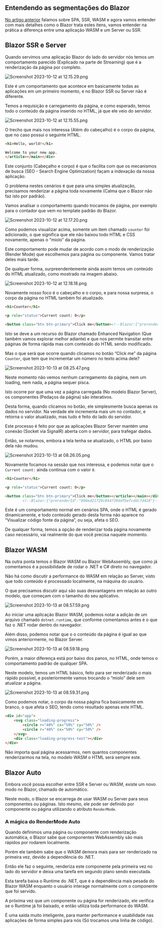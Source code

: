 ## Entendendo as segmentações do Blazor

[No artigo anterior](https://balta.io/blog/o-futuro-do-aspnet-e-blazor) falamos sobre SPA, SSR, WASM e agora vamos entender com mais detalhes como o Blazor trata estes itens, vamos entender na prática a diferença entre uma aplicação WASM e um Server ou SSR.

## Blazor SSR e Server

Quando servimos uma aplicação Blazor do lado do servidor nós temos um comportamento parecido (Explicado na parte de Streaming) que é a renderização da página por completo.

![Screenshot 2023-10-12 at 12.15.29.png](images/Screenshot_2023-10-12_at_12.15.29.png)

Este é um comportamento que acontece em basicamente todas as aplicações em um primeiro momento, e no Blazor SSR ou Server não é diferente.

Temos a requisição e carregamento da página, e como esperado, temos todo o conteúdo da página inserido no HTML, já que ele veio do servidor.

![Screenshot 2023-10-12 at 12.15.55.png](images/Screenshot_2023-10-12_at_12.15.55.png)

O trecho que mais nos interessa (Além do cabeçalho) é o corpo da página, que no caso possui o seguinte HTML.

```html
<h1>Hello, world!</h1>

Welcome to your new app.
</article></main></div>
```

Este conjunto (Cabeçalho e corpo) é que o facilita com que os mecanismos de busca (SEO - Search Engine Optimization) façam a indexação da nossa aplicação.

O problema nestes cenários é que para uma simples atualização, precisamos renderizar a página toda novamente (Calma que o Blazor não faz isto por padrão).

Vamos analisar o comportamento quando trocamos de página, por exemplo para o contador que vem no template padrão do Blazor.

![Screenshot 2023-10-12 at 12.17.20.png](images/Screenshot_2023-10-12_at_12.17.20.png)

Como podemos visualizar acima, somente um item chamado `counter` foi adicionado, o que significa que ele não baixou todo HTML e CSS novamente, apenas o “miolo” da página.

Este comportamento pode mudar de acordo com o modo de renderização (Render Mode) que escolhemos para página ou componente. Vamos tratar deles mais tarde.

De qualquer forma, surpreendentemente ainda assim temos um conteúdo do HTML atualizado, como mostrado na imagem abaixo.

![Screenshot 2023-10-12 at 12.18.18.png](images/Screenshot_2023-10-12_at_12.18.18.png)

Novamente nosso foco é o cabeçalho e o corpo, e para nossa surpresa, o corpo da página no HTML também foi atualizado.

```html
<h1>Counter</h1>

<p role="status">Current count: 0</p>

<button class="btn btn-primary">Click me</button><!--Blazor:{"prerenderId":"854296b6197a4490b2661c463ae16e78"}--></article></main></div>
```

Isto se deve a um recurso do Blazor chamado Enhanced Navigation (Que também vamos explorar melhor adiante) e que nos permite transitar entre páginas de forma rápida mas com conteúdo do HTML sendo modificado.

Mas o que será que ocorre quando clicamos no botão “Click me” da página `Counter`, que tem que incrementar um número no texto acima dele?

![Screenshot 2023-10-13 at 08.25.47.png](images/Screenshot_2023-10-13_at_08.25.47.png)

Neste momento não vemos nenhum carregamento da página, nem um loading, nem nada, a página sequer pisca.

Isto ocorre por que uma vez a página carregada (No modelo Blazor Server), os componentes (Pedaços da página) são interativos.

Desta forma, quando clicamos no botão, ele simplesmente busca apenas os dados no servidor. Na verdade ele incrementa mais um no contador, e retorna o valor atualizado, mas tudo é feito do lado do servidor.

Este processo é feito por que as aplicações Blazor Server mantém uma conexão (Socket via SignalR) aberta com o servidor, para trafegar dados.

Então, se notarmos, embora a tela tenha se atualizado, o HTML por baixo dela não mudou.

![Screenshot 2023-10-13 at 08.26.05.png](images/Screenshot_2023-10-13_at_08.26.05.png)

Novamente focamos na sessão que nos interessa, e podemos notar que o `Current count:` ainda continua com o valor `0`.

```html
<h1>Counter</h1>

<p role="status">Current count: 0</p>

<button class="btn btn-primary">Click me</button></article></main></div>
        <!--Blazor:{"prerenderId":"896ed21729c044739ddfbefcddc7d428"}-->
```

Este é um comportamento normal em cenários SPA, onde o HTML é gerado dinamicamente, e todo conteúdo gerado desta forma não aparece no “Visualizar código fonte da página”, ou seja, afeta o SEO.

De qualquer forma, temos a opção de renderizar toda página novamente caso necessário, vai realmente do que você precisa naquele momento.

## Blazor WASM

Na outra ponta temos o Blazor WASM ou Blazor WebAssembly, que como já comentamos é a possibilidade de rodar o .NET e C# direto no navegador.

Não há como discutir a performance do WASM em relação ao Server, visto que todo conteúdo é processado localmente, na máquina do usuário.

O que precisamos discutir aqui são suas desvantagens em relação ao outro modelo, que começam com o tamanho do seu aplicativo.

![Screenshot 2023-10-13 at 08.57.59.png](images/Screenshot_2023-10-13_at_08.57.59.png)

Ao iniciar uma aplicação Blazor WASM, podemos notar a adição de um arquivo chamado `dotnet.runtime`, que conforme comentamos antes é o que faz o .NET rodar dentro do navegador.

Além disso, podemos notar que o o conteúdo da página é igual ao que vimos anteriormente, no Blazor Server.

![Screenshot 2023-10-13 at 08.59.18.png](images/Screenshot_2023-10-13_at_08.59.18.png)

Porém, a maior diferença está por baixo dos panos, no HTML, onde temos o comportamento padrão de qualquer SPA.

Neste modelo, temos um HTML básico, feito para ser renderizado o mais rápido possível, e posteriormente vamos trocando o “miolo” dele sem atualizar a página.

![Screenshot 2023-10-13 at 08.59.31.png](images/Screenshot_2023-10-13_at_08.59.31.png)

Como podemos notar, o corpo da nossa página fica basicamente em branco, o que afeta o SEO, tendo como resultado apenas este HTML.

```html
<div id="app">
    <svg class="loading-progress">
        <circle r="40%" cx="50%" cy="50%" />
        <circle r="40%" cx="50%" cy="50%" />
    </svg>
    <div class="loading-progress-text"></div>
</div>
```

Não importa qual página acessarmos, nem quantos componentes renderizarmos na tela, no modelo WASM o HTML será sempre este.

## Blazor Auto

Embora você possa escolher entre SSR e Server ou WASM, existe um novo modo no Blazor, chamado de automático.

Neste modo, o Blazor se encarrega de usar WASM ou Server para seus componentes ou páginas. Isto mesmo, ele pode ser definido por componente ou página utilizando o atributo `RenderMode`.

### A mágica do RenderMode Auto

Quando definimos uma página ou componente com renderização automática, o Blazor sabe que componentes WebAssembly são mais rápidos por rodarem localmente.

Porém ele também sabe que o WASM demora mais para ser renderizado na primeira vez, devido a dependência do .NET.

Então ele faz o seguinte, renderiza este componente pela primeira vez no lado do servidor e deixa uma tarefa em segundo plano sendo executada.

Esta tarefa baixa o Runtime do .NET, que é a dependência mais pesada do Blazor WASM enquanto o usuário interage normalmente com o componente que foi servido.

A próxima vez que um componente ou página for renderizado, ele verifica se o Runtime já foi baixado, e então utiliza toda performance do WASM.

É uma saída muito inteligente, para manter performance e usabilidade nas aplicações de forma simples para nós (Só trocamos uma linha de código).